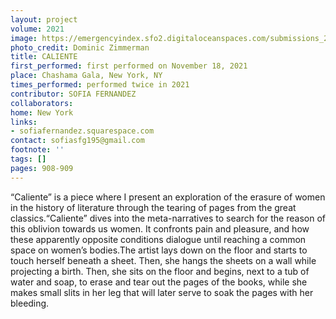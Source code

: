 ```yaml
---
layout: project
volume: 2021
image: https://emergencyindex.sfo2.digitaloceanspaces.com/submissions_2021/images/1663519196724__C5A3086_Edit.jpg
photo_credit: Dominic Zimmerman
title: CALIENTE
first_performed: first performed on November 18, 2021
place: Chashama Gala, New York, NY
times_performed: performed twice in 2021
contributor: SOFIA FERNANDEZ
collaborators:
home: New York
links:
- sofiafernandez.squarespace.com
contact: sofiasfg195@gmail.com
footnote: ''
tags: []
pages: 908-909
---
```

“Caliente” is a piece where I present an exploration of the erasure of women in the history of literature through the tearing of pages from the great classics.“Caliente” dives into the meta-narratives to search for the reason of this oblivion towards us women. It confronts pain and pleasure, and how these apparently opposite conditions dialogue until reaching a common space on women’s bodies.The artist lays down on the floor and starts to touch herself beneath a sheet. Then, she hangs the sheets on a wall while projecting a birth. Then, she sits on the floor and begins, next to a tub of water and soap, to erase and tear out the pages of the books, while she makes small slits in her leg that will later serve to soak the pages with her bleeding.